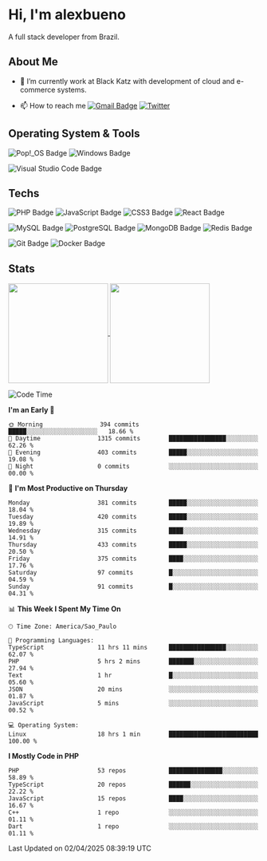 # Hi, I'm alexbueno

A full stack developer from Brazil.

## About Me

- 🌱 I’m currently work at Black Katz with development of cloud and e-commerce systems.

- 📫 How to reach me [![Gmail Badge](https://img.shields.io/badge/-gmail-c14438?style=for-the-badge&logo=Gmail&logoColor=ffffff)](mailto:alexsandrofbueno@gmail.com) [![Twitter](https://img.shields.io/badge/twitter-1DA1F2.svg?style=for-the-badge&logo=twitter&logoColor=ffffff)](https://twitter.com/Alex_Bueno_7)

## Operating System & Tools

![Pop!_OS Badge](https://img.shields.io/badge/Pop!__OS-48B9C7?logo=popos&logoColor=fff&style=flat)
![Windows Badge](https://img.shields.io/badge/Windows-0078D6?logo=windows&logoColor=fff&style=flat)

![Visual Studio Code Badge](https://img.shields.io/badge/Visual%20Studio%20Code-007ACC?logo=visualstudiocode&logoColor=fff&style=flat)

## Techs

![PHP Badge](https://img.shields.io/badge/PHP-777BB4?logo=php&logoColor=fff&style=flat)
![JavaScript Badge](https://img.shields.io/badge/JavaScript-F7DF1E?logo=javascript&logoColor=000&style=flat)
![CSS3 Badge](https://img.shields.io/badge/CSS3-1572B6?logo=css3&logoColor=fff&style=flat)
![React Badge](https://img.shields.io/badge/React-61DAFB?logo=react&logoColor=000&style=flat)

![MySQL Badge](https://img.shields.io/badge/MySQL-4479A1?logo=mysql&logoColor=fff&style=flat)
![PostgreSQL Badge](https://img.shields.io/badge/PostgreSQL-4169E1?logo=postgresql&logoColor=fff&style=flat)
![MongoDB Badge](https://img.shields.io/badge/MongoDB-47A248?logo=mongodb&logoColor=fff&style=flat)
![Redis Badge](https://img.shields.io/badge/Redis-DC382D?logo=redis&logoColor=fff&style=flat)

![Git Badge](https://img.shields.io/badge/Git-F05032?logo=git&logoColor=fff&style=flat)
![Docker Badge](https://img.shields.io/badge/Docker-2496ED?logo=docker&logoColor=fff&style=flat)


## Stats

<a href="https://github.com/anuraghazra/github-readme-stats">
  <img height=200 align="center" src="https://github-readme-stats.vercel.app/api?username=alexbueno7&theme=dark" />
</a>
<a href="https://github.com/anuraghazra/convoychat">
  <img height=200 align="center" src="https://github-readme-stats.vercel.app/api/top-langs?username=alexbueno7&layout=compact&langs_count=8&card_width=320&theme=dark" />
</a>

<!--START_SECTION:waka-->
![Code Time](http://img.shields.io/badge/Code%20Time-1%2C414%20hrs%205%20mins-blue)

**I'm an Early 🐤** 

```text
🌞 Morning                394 commits         █████░░░░░░░░░░░░░░░░░░░░   18.66 % 
🌆 Daytime                1315 commits        ████████████████░░░░░░░░░   62.26 % 
🌃 Evening                403 commits         █████░░░░░░░░░░░░░░░░░░░░   19.08 % 
🌙 Night                  0 commits           ░░░░░░░░░░░░░░░░░░░░░░░░░   00.00 % 
```
📅 **I'm Most Productive on Thursday** 

```text
Monday                   381 commits         █████░░░░░░░░░░░░░░░░░░░░   18.04 % 
Tuesday                  420 commits         █████░░░░░░░░░░░░░░░░░░░░   19.89 % 
Wednesday                315 commits         ████░░░░░░░░░░░░░░░░░░░░░   14.91 % 
Thursday                 433 commits         █████░░░░░░░░░░░░░░░░░░░░   20.50 % 
Friday                   375 commits         ████░░░░░░░░░░░░░░░░░░░░░   17.76 % 
Saturday                 97 commits          █░░░░░░░░░░░░░░░░░░░░░░░░   04.59 % 
Sunday                   91 commits          █░░░░░░░░░░░░░░░░░░░░░░░░   04.31 % 
```


📊 **This Week I Spent My Time On** 

```text
🕑︎ Time Zone: America/Sao_Paulo

💬 Programming Languages: 
TypeScript               11 hrs 11 mins      ████████████████░░░░░░░░░   62.07 % 
PHP                      5 hrs 2 mins        ███████░░░░░░░░░░░░░░░░░░   27.94 % 
Text                     1 hr                █░░░░░░░░░░░░░░░░░░░░░░░░   05.60 % 
JSON                     20 mins             ░░░░░░░░░░░░░░░░░░░░░░░░░   01.87 % 
JavaScript               5 mins              ░░░░░░░░░░░░░░░░░░░░░░░░░   00.52 % 

💻 Operating System: 
Linux                    18 hrs 1 min        █████████████████████████   100.00 % 
```

**I Mostly Code in PHP** 

```text
PHP                      53 repos            ███████████████░░░░░░░░░░   58.89 % 
TypeScript               20 repos            ██████░░░░░░░░░░░░░░░░░░░   22.22 % 
JavaScript               15 repos            ████░░░░░░░░░░░░░░░░░░░░░   16.67 % 
C++                      1 repo              ░░░░░░░░░░░░░░░░░░░░░░░░░   01.11 % 
Dart                     1 repo              ░░░░░░░░░░░░░░░░░░░░░░░░░   01.11 % 
```




 Last Updated on 02/04/2025 08:39:19 UTC
<!--END_SECTION:waka-->
